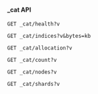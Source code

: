 #### _cat API
```
GET _cat/health?v
```

```
GET _cat/indices?v&bytes=kb
```

```
GET _cat/allocation?v
```

```
GET _cat/count?v
```

```
GET _cat/nodes?v
```

```
GET _cat/shards?v
```
